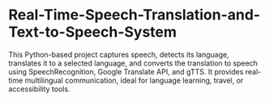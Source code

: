 # Real-Time-Speech-Translation-and-Text-to-Speech-System
This Python-based project captures speech, detects its language, translates it to a selected language, and converts the translation to speech using SpeechRecognition, Google Translate API, and gTTS. It provides real-time multilingual communication, ideal for language learning, travel, or accessibility tools.
